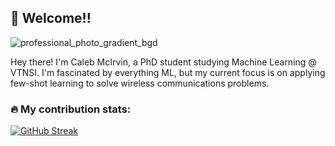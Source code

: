 ## 👋 Welcome!!

![professional_photo_gradient_bgd](https://github.com/user-attachments/assets/21e6d95f-c7cf-408d-814a-3ce309b16d46)

Hey there! I'm Caleb McIrvin, a PhD student studying Machine Learning @ VTNSI. I'm fascinated by everything ML, but my current focus is on applying few-shot learning to solve wireless communications problems.

### :fire: My contribution stats:
[![GitHub Streak](http://github-readme-streak-stats.herokuapp.com?user=cmmcirvin&theme=dark&background=000000)](https://git.io/streak-stats)
